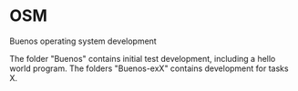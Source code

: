 OSM
===

Buenos operating system development

The folder "Buenos" contains initial test development, including a hello world program.
The folders "Buenos-exX" contains development for tasks X.
